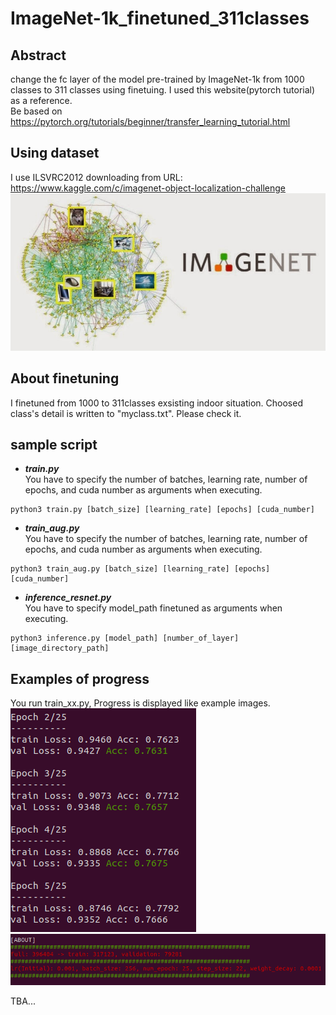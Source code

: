 # ImageNet-1k_finetuned_311classes
## Abstract
change the fc layer of the model pre-trained by ImageNet-1k from 1000 classes to 311 classes using finetuing.
I used this website(pytorch tutorial) as a reference.  
Be based on https://pytorch.org/tutorials/beginner/transfer_learning_tutorial.html  

## Using dataset
I use ILSVRC2012 downloading from URL: https://www.kaggle.com/c/imagenet-object-localization-challenge
![imagenet_logo](assert/imagenet_logo.jpg "imagenet_logo")  

## About finetuning
I finetuned from 1000 to 311classes exsisting indoor situation. Choosed class's detail is written to "myclass.txt". Please check it.  

## sample script
- ***train.py***  
 You have to specify the number of batches, learning rate, number of epochs, and cuda number as arguments when executing.  
```
python3 train.py [batch_size] [learning_rate] [epochs] [cuda_number]
```

- ***train_aug.py***  
 You have to specify the number of batches, learning rate, number of epochs, and cuda number as arguments when executing.  
```
python3 train_aug.py [batch_size] [learning_rate] [epochs] [cuda_number]
```
- ***inference_resnet.py***  
 You have to specify model_path finetuned as arguments when executing.
```
python3 inference.py [model_path] [number_of_layer] [image_directory_path]
```

## Examples of progress
 You run train_xx.py, Progress is displayed like example images.  
![progress](assert/example_progress.png "progress")  
![status](assert/example_status.png "status")  


TBA...

